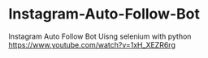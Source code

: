# Instagram-Auto-Follow-Bot
Instagram Auto Follow Bot Uisng selenium with python
https://www.youtube.com/watch?v=1xH_XEZR6rg
